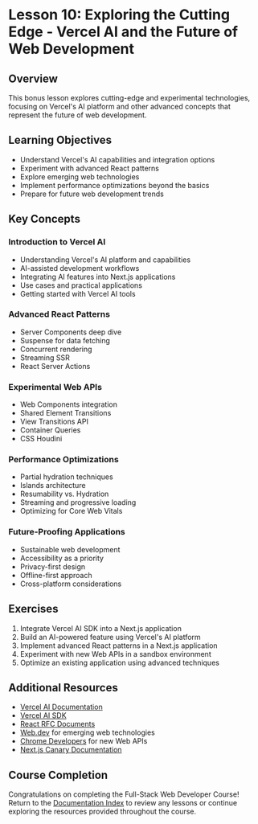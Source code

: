 # Lesson 10: Exploring the Cutting Edge - Vercel AI and the Future of Web Development

## Overview

This bonus lesson explores cutting-edge and experimental technologies, focusing on Vercel's AI platform and other advanced concepts that represent the future of web development.

## Learning Objectives

- Understand Vercel's AI capabilities and integration options
- Experiment with advanced React patterns
- Explore emerging web technologies
- Implement performance optimizations beyond the basics
- Prepare for future web development trends

## Key Concepts

### Introduction to Vercel AI

- Understanding Vercel's AI platform and capabilities
- AI-assisted development workflows
- Integrating AI features into Next.js applications
- Use cases and practical applications
- Getting started with Vercel AI tools

### Advanced React Patterns

- Server Components deep dive
- Suspense for data fetching
- Concurrent rendering
- Streaming SSR
- React Server Actions

### Experimental Web APIs

- Web Components integration
- Shared Element Transitions
- View Transitions API
- Container Queries
- CSS Houdini

### Performance Optimizations

- Partial hydration techniques
- Islands architecture
- Resumability vs. Hydration
- Streaming and progressive loading
- Optimizing for Core Web Vitals

### Future-Proofing Applications

- Sustainable web development
- Accessibility as a priority
- Privacy-first design
- Offline-first approach
- Cross-platform considerations

## Exercises

1. Integrate Vercel AI SDK into a Next.js application
2. Build an AI-powered feature using Vercel's AI platform
3. Implement advanced React patterns in a Next.js application
4. Experiment with new Web APIs in a sandbox environment
5. Optimize an existing application using advanced techniques

## Additional Resources

- [Vercel AI Documentation](https://vercel.com/docs/ai)
- [Vercel AI SDK](https://sdk.vercel.ai/docs)
- [React RFC Documents](https://github.com/reactjs/rfcs)
- [Web.dev](https://web.dev/) for emerging web technologies
- [Chrome Developers](https://developer.chrome.com/blog/) for new Web APIs
- [Next.js Canary Documentation](https://nextjs.org/docs/app)

## Course Completion

Congratulations on completing the Full-Stack Web Developer Course! Return to the [Documentation Index](./index.md) to review any lessons or continue exploring the resources provided throughout the course.
